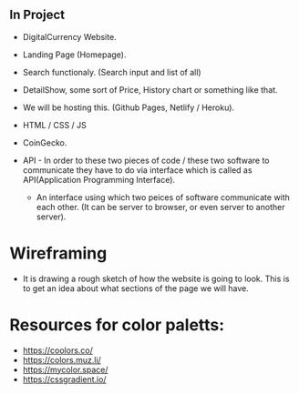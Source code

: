 ## In Project
- DigitalCurrency Website.
- Landing Page (Homepage).
- Search functionaly. (Search input and list of all)
- DetailShow, some sort of Price, History
chart or something like that. 

- We will be hosting this. (Github Pages, Netlify / Heroku).

- HTML / CSS / JS

- CoinGecko.

- API - In order to these two pieces of code / these two software to communicate they have to do via interface which is called as API(Application Programming Interface).

    - An interface using which two peices of software communicate with each other. (It can be server to browser, or even server to another server).

# Wireframing
- It is drawing a rough sketch of how the website is going to look. This is to get an idea about what sections of the page we will have. 

# Resources for color paletts:
- https://coolors.co/
- https://colors.muz.li/
- https://mycolor.space/
- https://cssgradient.io/


